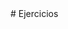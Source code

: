 <!DOCTYPE html>
<html lang="en">
<head>
    <meta charset="UTF-8">
    <meta http-equiv="X-UA-Compatible" content="IE=edge">
    <meta name="viewport" content="width=device-width, initial-scale=1.0">

<title>FACTURAS</title>
</head>
<script>
     /*
     /*Una empresa vendedora de computadoras dará un descuento sobre el precio a los primeros 15 clientes que compren sus nuevos modelos 
de computadoras. 
Los descuentos según modelo de computadora son:
10% MODELO A1
15% MODELO A2
20% MODELO A3
Si el pago es con tarjeta de puntos de la empresa se da 5% de descuento sobre la compra.
Imprima en el documento HTML la facturación de cada cliente dejando un espacio por factura. 
Empresa Computadoras y Más  <h1>  
Factura Cliente #1    <h2>
Nombre del Cliente: Juan Perez    <p> El nombre del campo con valor semántico y en negrita.
Modelo Comprado: A1               <p> El nombre del campo con valor semántico y en negrita, independientemente de escribir en minúscula que 
lo convierta a mayúscula.
Descuento Tarjeta Puntos: 5% de la compra <p> El nombre del campo con valor semántico y en negrita.
Descuento: 10% de la compra   <p> El nombre del campo con valor semántico y en negrita.
Subtotal: Precio inicial de la computadora sin descuento.   <p> El nombre del campo con valor semántico y en negrita.
Total: Precio final de la computadora - descuento.        <p> El nombre del campo con valor semántico y en negrita.
UN ESPACIO ENTRE FACTURAS
SIGUIENTE FACTURA DEL CLIENTE. */

        for(let i=1;i<=15;i++){
    var nombre=prompt("Nombre Completo del Cliente:")
    var compra=parseFloat(prompt("Ingrese el valor de la Compra"))
    var modelo=prompt("Ingrese el Modelo que desea comprar: A1,A2 o A3")
    let tarjeta=prompt("Pagara con tarjeta: SI o NO")

    switch(modelo){
     case "A1": document.write(`<h1>Computadoras y Mas..</h1><br>`)
    document.write(`<h2>Factura Cliente #${i}</h2><br>`)
    document.write(`<p class="estilos"><strong>Nombre del Cliente:</strong> ${nombre}</p><br>`)
    document.write(`<p class="estilos"><strong>Modelo Comprado:</strong> ${modelo}</p><br>`)
    document.write(`<p><strong>Compra:</strong> ${compra}</p><br> `)
    document.write(`<p><strong>Descuento:</strong> ${compra*0.10}</p><br> `)
    document.write(`<p><strong>Pagara con Tarjeta:</strong> ${tarjeta}</p><br>`)
    document.write(`<p><strong>Descuento: 10% de la compra</strong></p><br> `)
    if(tarjeta.toUpperCase()==="SI"){
    document.write(`<p><strong>Descuento Tarjeta:</strong> ${compra*0.05}</p><br>`)
    document.write(`<strong>Total a Pagar:</strong> ${(compra-(compra*0.15))} `)
     }else if(tarjeta.toUpperCase()==="NO"){
    document.write(`<p><strong>Descuento Tarjeta:</strong> ${0}</p><br>`)
    document.write(`<strong>Total a Pagar:</strong> ${compra-(compra*0.10)} `)
    } break
     case "A2": document.write(`<h1>Computadoras y Mas..</h1><br>`)
    document.write(`<h2>Factura Cliente #${i}</h2><br>`)
    document.write(`<p class="estilos"><strong>Nombre del Cliente:</strong> ${nombre}</p><br>`)
    document.write(`<p class="estilos"> <strong>Modelo Comprado:</strong> ${modelo}</p><br>`)
    document.write(`<p><strong>Compra:</strong> ${compra}</p><br> `)
    document.write(`<p><strong>Descuento:</strong> ${compra*0.15}</p><br> `)
    document.write(`<p><strong>Pagara con Tarjeta:</strong> ${tarjeta}</p><br>`)
    document.write(`<p><strong>Descuento: 15% de la compra</strong></p><br> `)
    if(tarjeta.toUpperCase()==="SI"){
    document.write(`<p><strong>Descuento Tarjeta:</strong> ${compra*0.05}</p><br>`)
    document.write(`<strong>Total a Pagar:</strong> ${(compra-(compra*0.20))} `)
    }else if(tarjeta.toUpperCase()==="NO"){
    document.write(`<p><strong>Descuento Tarjeta:</strong> ${0}</p><br>`)
    document.write(`<strong>Total a Pagar:</strong> ${compra-(compra*0.15)} `)
    } break
     case "A3": document.write(`<h1>Computadoras y Mas..</h1><br>`)
    document.write(`<h2>Factura Cliente #${i}</h2><br>`)
    document.write(`<p class="estilos"><strong>Nombre del Cliente:</strong> ${nombre}</p><br>`)
    document.write(`<p class="estilos"><strong>Modelo Comprado:</strong> ${modelo}</p><br>`)
    document.write(`<p><strong>Compra:</strong> ${compra}</p><br> `)
    document.write(`<p><strong>Descuento:</strong> ${compra*0.20}</p><br> `)
    document.write(`<p><strong>Pagara con Tarjeta:</strong> ${tarjeta}</p><br>`)
    document.write(`<p><strong>Descuento: 20% de la compra</strong></p><br> `)
    if(tarjeta.toUpperCase()==="SI"){
    document.write(`<p><strong>Descuento Tarjeta:</strong> ${compra*0.05}</p><br>`)
    document.write(`<strong>Total a Pagar:</strong> ${(compra-(compra*0.25))} `)
    }else if(tarjeta.toUpperCase()==="NO"){
    document.write(`<p><strong>Descuento Tarjeta:</strong> ${0}</p><br>`)
    document.write(`<strong>Total a Pagar:</strong> ${compra-(compra*0.20)} `)
    } break
    default:alert(`Lo siento tus datos no estan en nuestro Programa`)
     break
        }
    }
</script>
<body>

</body>
</html># Ejercicios
